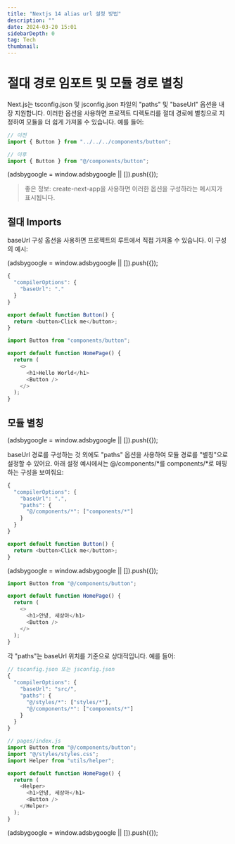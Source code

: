 ```yaml
---
title: "Nextjs 14 alias url 설정 방법"
description: ""
date: 2024-03-20 15:01
sidebarDepth: 0
tag: Tech
thumbnail:
---
```


# 절대 경로 임포트 및 모듈 경로 별칭

Next.js는 tsconfig.json 및 jsconfig.json 파일의 "paths" 및 "baseUrl" 옵션을 내장 지원합니다.
이러한 옵션을 사용하면 프로젝트 디렉토리를 절대 경로에 별칭으로 지정하여 모듈을 더 쉽게 가져올 수 있습니다. 예를 들어:

```js
// 이전
import { Button } from "../../../components/button";

// 이후
import { Button } from "@/components/button";
```

<!-- ui-log 수평형 -->

<ins class="adsbygoogle"
      style="display:block"
      data-ad-client="ca-pub-4877378276818686"
      data-ad-slot="9743150776"
      data-ad-format="auto"
      data-full-width-responsive="true"></ins>
<component is="script">
(adsbygoogle = window.adsbygoogle || []).push({});
</component>

> 좋은 정보: create-next-app을 사용하면 이러한 옵션을 구성하라는 메시지가 표시됩니다.

## 절대 Imports

baseUrl 구성 옵션을 사용하면 프로젝트의 루트에서 직접 가져올 수 있습니다.
이 구성의 예시:

<!-- ui-log 수평형 -->

<ins class="adsbygoogle"
      style="display:block"
      data-ad-client="ca-pub-4877378276818686"
      data-ad-slot="9743150776"
      data-ad-format="auto"
      data-full-width-responsive="true"></ins>
<component is="script">
(adsbygoogle = window.adsbygoogle || []).push({});
</component>

```js
{
  "compilerOptions": {
    "baseUrl": "."
  }
}
```

```typescript
export default function Button() {
  return <button>Click me</button>;
}
```

```typescript
import Button from "components/button";

export default function HomePage() {
  return (
    <>
      <h1>Hello World</h1>
      <Button />
    </>
  );
}
```

## 모듈 별칭

<!-- ui-log 수평형 -->

<ins class="adsbygoogle"
      style="display:block"
      data-ad-client="ca-pub-4877378276818686"
      data-ad-slot="9743150776"
      data-ad-format="auto"
      data-full-width-responsive="true"></ins>
<component is="script">
(adsbygoogle = window.adsbygoogle || []).push({});
</component>

baseUrl 경로를 구성하는 것 외에도 "paths" 옵션을 사용하여 모듈 경로를 "별칭"으로 설정할 수 있어요.
아래 설정 예시에서는 @/components/*를 components/*로 매핑하는 구성을 보여줘요:

```js
{
  "compilerOptions": {
    "baseUrl": ".",
    "paths": {
      "@/components/*": ["components/*"]
    }
  }
}
```

```typescript
export default function Button() {
  return <button>Click me</button>;
}
```

<!-- ui-log 수평형 -->

<ins class="adsbygoogle"
      style="display:block"
      data-ad-client="ca-pub-4877378276818686"
      data-ad-slot="9743150776"
      data-ad-format="auto"
      data-full-width-responsive="true"></ins>
<component is="script">
(adsbygoogle = window.adsbygoogle || []).push({});
</component>

```typescript
import Button from "@/components/button";

export default function HomePage() {
  return (
    <>
      <h1>안녕, 세상아</h1>
      <Button />
    </>
  );
}
```

각 "paths"는 baseUrl 위치를 기준으로 상대적입니다. 예를 들어:

```js
// tsconfig.json 또는 jsconfig.json
{
  "compilerOptions": {
    "baseUrl": "src/",
    "paths": {
      "@/styles/*": ["styles/*"],
      "@/components/*": ["components/*"]
    }
  }
}
```

```js
// pages/index.js
import Button from "@/components/button";
import "@/styles/styles.css";
import Helper from "utils/helper";

export default function HomePage() {
  return (
    <Helper>
      <h1>안녕, 세상아</h1>
      <Button />
    </Helper>
  );
}
```

<!-- ui-log 수평형 -->

<ins class="adsbygoogle"
      style="display:block"
      data-ad-client="ca-pub-4877378276818686"
      data-ad-slot="9743150776"
      data-ad-format="auto"
      data-full-width-responsive="true"></ins>
<component is="script">
(adsbygoogle = window.adsbygoogle || []).push({});
</component>
